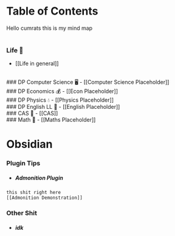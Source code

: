 # Table of Contents
Hello cumrats this is my mind map 
<br><br>
### Life 🤨
- [[Life in general]]
 <br>
### DP Computer Science 🖥️
- [[Computer Science Placeholder]]
 <br>
### DP Economics 💰
- [[Econ Placeholder]]
 <br>
### DP Physics 💧
- [[Physics Placeholder]]
 <br>
### DP English LL 🙂
- [[English Placeholder]]
 <br>
### CAS 🧠
- [[CAS]]
 <br>
### Math 🔢
- [[Maths Placeholder]]
<br>

# Obsidian
### Plugin Tips
- ##### Admonition Plugin
```ad-note
this shit right here
[[Admonition Demonstration]]
```

### Other Shit
- ##### idk